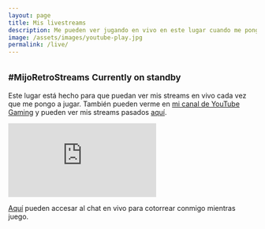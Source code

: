 ```yaml
---
layout: page
title: Mis livestreams
description: Me pueden ver jugando en vivo en este lugar cuando me pongo a streamear.
image: /assets/images/youtube-play.jpg
permalink: /live/
---
```


<h2 class="subtitulo text-center"><small class="text-muted">#MijoRetroStreams</small> <small><span class="badge badge-danger">Currently on standby</span></small></h2>

Este lugar está hecho para que puedan ver mis streams en vivo cada vez que me pongo a jugar. También pueden verme en [mi canal de YouTube Gaming][1] y pueden ver mis streams pasados [aquí][2].

<div class="embed-responsive embed-responsive-16by9 mt-1 mb-3">
  <iframe class="embed-responsive-item" src="https://gaming.youtube.com/embed/live_stream?channel=UCYPxthHLMvx9exdHlqRDIiQ" frameborder="0" allowfullscreen></iframe>
</div>

[Aquí][3] pueden accesar al chat en vivo para cotorrear conmigo mientras juego.

[1]: https://gaming.youtube.com/LuisCarlosPando
[2]: /live/archivos/
[3]: http://www.youtube.com/c/LuisCarlosPando/live